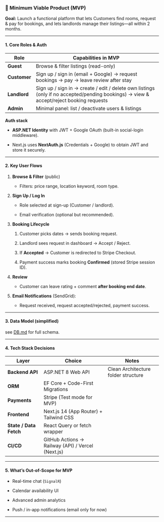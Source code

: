 ### 📌 Minimum Viable Product (MVP)

**Goal:** Launch a functional platform that lets Customers find rooms, request & pay for bookings, and lets landlords manage their listings—all within 2 months.

---

#### 1. Core Roles & Auth

|Role|Capabilities in MVP|
|---|---|
|**Guest**|Browse & filter listings (read-only)|
|**Customer**|Sign up / sign in (email + Google) → request bookings → pay → leave review after stay|
|**Landlord**|Sign up / sign in → create / edit / delete own listings (only if no accepted/pending bookings) → view & accept/reject booking requests|
|**Admin**|Minimal panel: list / deactivate users & listings|

**Auth stack**

- **ASP.NET Identity** with JWT + Google OAuth (built-in social-login middleware).
    
- Next.js uses **NextAuth.js** (Credentials + Google) to obtain JWT and store it securely.
    

---

#### 2. Key User Flows

1. **Browse & Filter** (public)
    
    - Filters: price range, location keyword, room type.
        
2. **Sign Up / Log In**
    
    - Role selected at sign-up (Customer / landlord).
        
    - Email verification (optional but recommended).
        
3. **Booking Lifecycle**
    
    1. Customer picks dates → sends booking request.
        
    2. Landlord sees request in dashboard → Accept / Reject.
        
    3. If **Accepted** → Customer is redirected to Stripe Checkout.
        
    4. Payment success marks booking **Confirmed** (stored Stripe session ID).
        
4. **Review**
    
    - Customer can leave rating + comment **after booking end date**.
        
5. **Email Notifications** (SendGrid):
    
    - Request received, request accepted/rejected, payment success.
        

---

#### 3. Data Model (simplified)

see [DB.md](DB.md) for full schema.

---

#### 4. Tech Stack Decisions

|Layer|Choice|Notes|
|---|---|---|
|**Backend API**|ASP.NET 8 Web API|Clean Architecture folder structure|
|**ORM**|EF Core + Code-First Migrations||
|**Payments**|Stripe (Test mode for MVP)||
|**Frontend**|Next.js 14 (App Router) + Tailwind CSS||
|**State / Data Fetch**|React Query or fetch wrapper||
|**CI/CD**|GitHub Actions → Railway (API) / Vercel (Next.js)||

---

#### 5. What’s **Out-of-Scope** for MVP

- Real-time chat (`SignalR`)
    
- Calendar availability UI
    
- Advanced admin analytics
    
- Push / in-app notifications (email only for now)

---